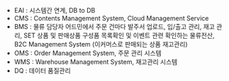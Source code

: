 
- EAI : 시스템간 연계, DB to DB
- CMS : Contents Management System, Cloud Management Service
- BMS : 물류 담당자 어드민에서 주문 건마다 발주서 업로드, 입/출고 관리, 재고 관리, SET 상품 및 판매상품 구성품 목록확인 및 이벤트 관련 확인하는 물류전산, B2C Management System (이커머스로 판매되는 상품 재고관리)
- OMS : Order Management System, 주문 관리 시스템
- WMS : Warehouse Management System, 재고관리 시스템
- DQ : 데이터 품질관리